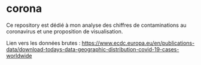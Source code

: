 # corona
Ce repository est dédié à mon analyse des chiffres de contaminations au coronavirus et une proposition de visualisation.

Lien vers les données brutes : https://www.ecdc.europa.eu/en/publications-data/download-todays-data-geographic-distribution-covid-19-cases-worldwide
